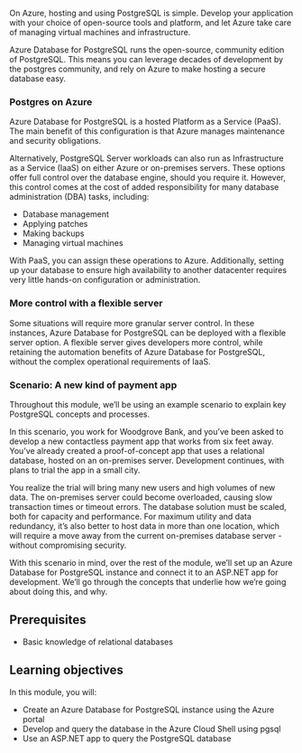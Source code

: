 On Azure, hosting and using PostgreSQL is simple. Develop your application with your choice of open-source tools and platform, and let Azure take care of managing virtual machines and infrastructure.

Azure Database for PostgreSQL runs the open-source, community edition of PostgreSQL. This means you can leverage decades of development by the postgres community, and rely on Azure to make hosting a secure database easy.

### Postgres on Azure

Azure Database for PostgreSQL is a hosted Platform as a Service (PaaS). The main benefit of this configuration is that Azure manages maintenance and security obligations.

Alternatively, PostgreSQL Server workloads can also run as Infrastructure as a Service (IaaS) on either Azure or on-premises servers. These options offer full control over the database engine, should you require it. However, this control comes at the cost of added responsibility for many database administration (DBA) tasks, including:

* Database management
* Applying patches
* Making backups
* Managing virtual machines

With PaaS, you can assign these operations to Azure. Additionally, setting up your database to ensure high availability to another datacenter requires very little hands-on configuration or administration.

### More control with a flexible server

Some situations will require more granular server control. In these instances, Azure Database for PostgreSQL can be deployed with a flexible server option. A flexible server gives developers more control, while retaining the automation benefits of Azure Database for PostgreSQL, without the complex operational requirements of IaaS.

### Scenario: A new kind of payment app

Throughout this module, we’ll be using an example scenario to explain key PostgreSQL concepts and processes.

In this scenario, you work for Woodgrove Bank, and you’ve been asked to develop a new contactless payment app that works from six feet away. You’ve already created a proof-of-concept app that uses a relational database, hosted on an on-premises server. Development continues, with plans to trial the app in a small city.

You realize the trial will bring many new users and high volumes of new data. The on-premises server could become overloaded, causing slow transaction times or timeout errors. The database solution must be scaled, both for capacity and performance. For maximum utility and data redundancy, it’s also better to host data in more than one location, which will require a move away from the current on-premises database server - without compromising security.

With this scenario in mind, over the rest of the module, we’ll set up an Azure Database for PostgreSQL instance and connect it to an ASP.NET app for development. We’ll go through the concepts that underlie how we’re going about doing this, and why. 

## Prerequisites

* Basic knowledge of relational databases

## Learning objectives

In this module, you will:

* Create an Azure Database for PostgreSQL instance using the Azure portal
* Develop and query the database in the Azure Cloud Shell using pgsql
* Use an ASP.NET app to query the PostgreSQL database
